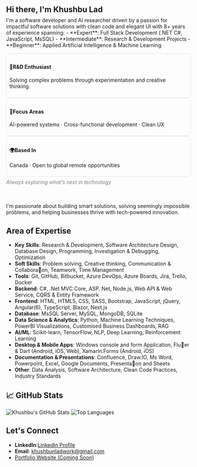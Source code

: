 <h2 align="left">Hi there, I'm Khushbu Lad</h2>
<p align="left" style="margin-top: -10px;">
  I'm a software developer and AI researcher driven by a passion for impactful software solutions with clean code and elegant UI with 8+ years of experience spanning:
  - **Expert**: Full Stack Development (.NET C#, JavaScript, MsSQL)
  - **Intermediate**: Research & Development Projects
  - **Beginner**: Applied Artificial Intelligence & Machine Learning
</p>

<div>
  <div style="border: 1px solid rgba(120,120,120,0.2); border-radius: 10px; padding: 8px;">
    <h4>🧠R&D Enthusiast</h4>
    <p>Solving complex problems through experimentation and creative thinking.</p>
  </div>
  <div style="border: 1px solid rgba(120,120,120,0.2); border-radius: 10px; padding: 8px;">
    <h4>🔬Focus Areas</h4>
    <p>AI-powered systems · Cross-functional development · Clean UX</p>
  </div>
  <div style="border: 1px solid rgba(120,120,120,0.2); border-radius: 10px; padding: 8px;">
    <h4>🌍Based In</h4>
    <p>Canada · Open to global remote opportunities</p>
  </div>
</div>
<p style="color: gray; font-style: italic; margin: 6px 0 0;">Always exploring what’s next in technology</p>

<br />


<br />

I'm passionate about building smart solutions, solving seemingly impossible problems, and helping businesses thrive with tech-powered innovation.

## Area of Expertise

- **Key Skills**: Research & Development, Software Architecture Design, Database Design, Programming, Investigation & Debugging, Optimization
- **Soft Skills**: Problem solving, Creative thinking, Communication & Collabora􀆟on, Teamwork, Time Management
- **Tools**: Git, GitHub, Bitbucket, Azure DevOps, Azure Boards, Jira, Trello, Docker
- **Backend**: C#, .Net MVC Core, ASP. Net, Node.js, Web API & Web Service, CQRS & Entity Framework
- **Frontend**: HTML, HTML5, CSS, SASS, Bootstrap, JavaScript, jQuery, Angular(6), TypeScript, Blazor, Next.js
- **Database**: MsSQL Server, MySQL, MongoDB, SQLite
- **Data Science & Analytics**: Python, Machine Learning Techniques, PowerBI Visualizations, Customised Business Dashboards, RAG
- **AI/ML**: Scikit-learn, TensorFlow, NLP, Deep Learning, Reinforcement Learning  
- **Desktop & Mobile Apps**: Windows console and form Application, Flu􀆩er & Dart (Android, iOS, Web), Xamarin.Forms (Android, iOS)
- **Documentation & Presentations**: Confluence, Draw.IO, Ms Word, Powerpoint, Excel, Google Documents, Presenta􀆟on and Sheets
- **Other**: Data Analysis, Software Architecture, Clean Code Practices, Industry Standards

## 📈 GitHub Stats

![Khushbu's GitHub Stats](https://github-readme-stats.vercel.app/api?username=khushbunlad&show_icons=true&theme=default)
![Top Languages](https://github-readme-stats.vercel.app/api/top-langs/?username=khushbunlad&layout=compact)


## Let's Connect

- **LinkedIn**:[LinkedIn Profile](https://www.linkedin.com/in/khushbu-lad/)
- **Email**: khushbunladwork@gmail.com
- [Portfolio Website (Coming Soon)](https://khushbulad.github.io/)

